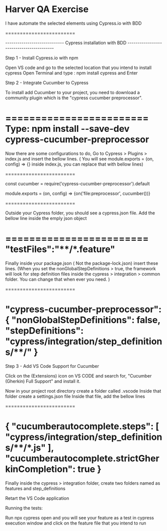 Harver QA Exercise
========================

I have automate the selected elements using Cypress.io with BDD

========================

----------------------------- Cypress installation with BDD -----------------------------------------

Step 1 - Install Cypress.io with npm

Open VS code and go to the selected location that you intend to install cypress
Open Terminal and type : npm install cypress and Enter



Step 2 - Integrate Cucumber to Cypress


To install add Cucumber to your project, you need to download a community plugin which is the "cypress cucumber preprocessor".

========================
Type:  npm install --save-dev cypress-cucumber-preprocessor 
========================

Now there are some configurations to do,
Go to Cypress > Plugins > index.js and insert the bellow lines. ( You will see module.exports = (on, config) => {} inside index.js, you can replace that with bellow lines)

========================

const cucumber = require('cypress-cucumber-preprocessor').default

module.exports = (on, config) => {on('file:preprocessor', cucumber())}

========================


Outside your Cypress folder, you should see a cypress.json file. Add the bellow line inside the emply json object

========================
"testFiles":"**/*.feature"
========================


Finally inside your package.json ( Not the package-lock.json) insert these lines. (When you set the nonGlobalStepDefinitions > true, the framework will look for step definition files inside the cypress > integration > common folder. You can change that when ever you need. )

========================

  "cypress-cucumber-preprocessor": {
    "nonGlobalStepDefinitions": false,
    "stepDefinitions": "cypress/integration/step_definitions/**/"
  }
========================

Step 3 - Add VS Code Support for Cucumber

Click on the  (Extensions) icon on VS CODE and search for, "Cucumber (Gherkin) Full Support" and install it.


Now in your project root directory create a folder called .vscode
Inside that folder create a settings.json file
Inside that file, add the bellow lines

========================

{
"cucumberautocomplete.steps": [
"cypress/integration/step_definitions/**/*.js"
    ],
"cucumberautocomplete.strictGherkinCompletion": true
}
========================

Finally inside the cypress > integration folder, create two folders named as features and step_definitions

Retart the VS Code application 


Running the tests: 

Run npx cypress open and you will see your feature as a test in cypress execution window and click on the feature file that you intend to run



